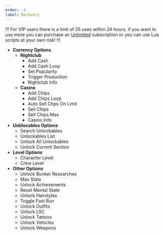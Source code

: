 ```yaml
---
order: -4
label: Recovery
---
```

!!!
For VIP users there is a limit of 25 uses within 24 hours, if you want to use more you can purchase an [Unlimited](https://docbox.w1tch.net/gta/faq/#unlimited-subscribe) subscription or you can use Lua scripts at your own risk!
!!!

* **Currency Options**
    * **Nightclub**
        * Add Cash
        * Add Cash Loop
        * Set Popularity
        * Trigger Production
        * Nightclub Info
    * **Casino** 
        * Add Chips
        * Add Chips Loop
        * Auto Sell Chps On Limit
        * Sell Chips
        * Sell Chips Max
        * Casino Info
* **Unblocables Options**
    * Search Unlockables
    * Unlockables List
    * Unlock All Unlockables
    * Unlock Current Section
* **Level Options**
    * Character Level
    * Crew Level
* **Other Options**
    * Unlock Bunker Researches
    * Max Stats
    * Unlock Achievements
    * Reset Mental State
    * Unlock Hairstyles
    * Toggle Fast Run
    * Unlock Outfits
    * Unlock  LSC
    * Unlock Tattoos
    * Unlock Vehicles
    * Unlock Weapons
